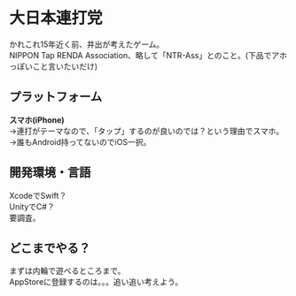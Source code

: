 大日本連打党
====

かれこれ15年近く前、井出が考えたゲーム。  
NIPPON Tap RENDA Association、略して「NTR-Ass」とのこと。(下品でアホっぽいこと言いたいだけ)

プラットフォーム
----
**スマホ(iPhone)**  
→連打がテーマなので、「タップ」するのが良いのでは？という理由でスマホ。  
→誰もAndroid持ってないのでiOS一択。

開発環境・言語
----
XcodeでSwift？  
UnityでC#？  
要調査。

どこまでやる？
----
まずは内輪で遊べるところまで。  
AppStoreに登録するのは。。。追い追い考えよう。

